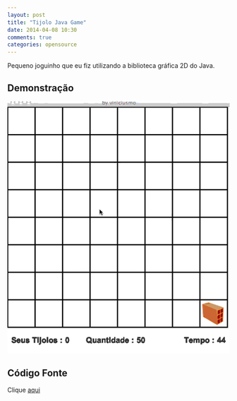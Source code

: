 ```yaml
---
layout: post
title: "Tijolo Java Game"
date: 2014-04-08 10:30
comments: true
categories: opensource
---
```


Pequeno joguinho que eu fiz utilizando a biblioteca gráfica 2D do Java.

## Demonstração
  !["Imagem 1"][1]

## Código Fonte
Clique [aqui][2]

  [1]: https://raw.githubusercontent.com/viniciusmo/viniciusmo.github.com/master/images/blog/opensource/tijolo/tijolo.gif
  [2]: https://github.com/viniciusmo/tijolo-java-game
